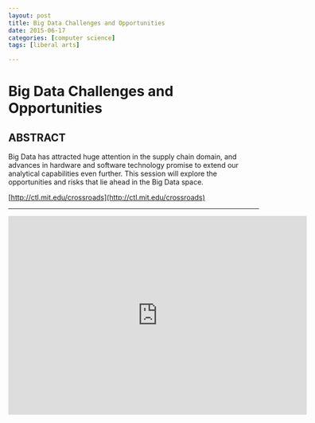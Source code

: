 ```yaml
---
layout: post
title: Big Data Challenges and Opportunities 
date: 2015-06-17
categories: [computer science]
tags: [liberal arts]

---
```


# Big Data Challenges and Opportunities 

## ABSTRACT

Big Data has attracted huge attention in the supply chain domain, and advances in hardware and software technology promise to extend our analytical capabilities even further. This session will explore the opportunities and risks that lie ahead in the Big Data space.

[http://ctl.mit.edu/crossroads](http://ctl.mit.edu/crossroads)

---

<iframe width="600" height="400" src="https://www.youtube.com/embed/bu1dDLMHHw8" frameborder="0" allowfullscreen></iframe>